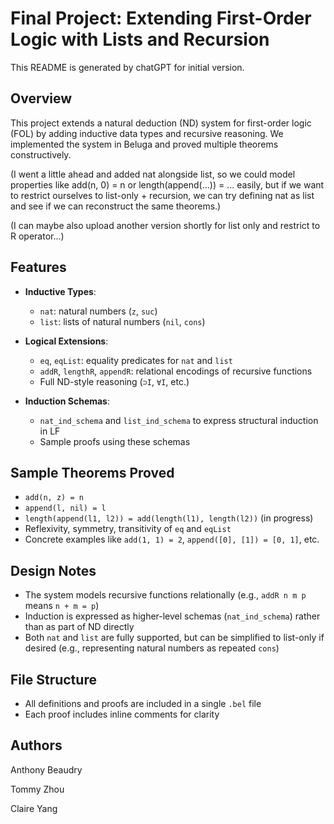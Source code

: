 # Final Project: Extending First-Order Logic with Lists and Recursion

This README is generated by chatGPT for initial version.

## Overview

This project extends a natural deduction (ND) system for first-order logic (FOL) by adding inductive data types and recursive reasoning. We implemented the system in Beluga and proved multiple theorems constructively.

(I went a little ahead and added nat alongside list, so we could model properties like add(n, 0) = n or length(append(...)) = ... easily, but if we want to restrict ourselves to list-only + recursion, we can try defining nat as list and see if we can reconstruct the same theorems.)

(I can maybe also upload another version shortly for list only and restrict to R operator...)

## Features

- **Inductive Types**:
  - `nat`: natural numbers (`z`, `suc`)
  - `list`: lists of natural numbers (`nil`, `cons`)
  
- **Logical Extensions**:
  - `eq`, `eqList`: equality predicates for `nat` and `list`
  - `addR`, `lengthR`, `appendR`: relational encodings of recursive functions
  - Full ND-style reasoning (`⊃I`, `∀I`, etc.)

- **Induction Schemas**:
  - `nat_ind_schema` and `list_ind_schema` to express structural induction in LF
  - Sample proofs using these schemas

## Sample Theorems Proved

- `add(n, z) = n`
- `append(l, nil) = l`
- `length(append(l1, l2)) = add(length(l1), length(l2))` (in progress)
- Reflexivity, symmetry, transitivity of `eq` and `eqList`
- Concrete examples like `add(1, 1) = 2`, `append([0], [1]) = [0, 1]`, etc.

## Design Notes

- The system models recursive functions relationally (e.g., `addR n m p` means `n + m = p`)
- Induction is expressed as higher-level schemas (`nat_ind_schema`) rather than as part of ND directly
- Both `nat` and `list` are fully supported, but can be simplified to list-only if desired (e.g., representing natural numbers as repeated `cons`)

## File Structure

- All definitions and proofs are included in a single `.bel` file
- Each proof includes inline comments for clarity

## Authors

Anthony Beaudry

Tommy Zhou

Claire Yang
